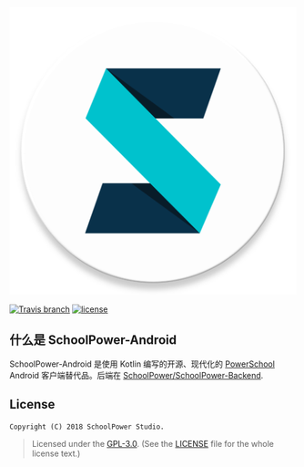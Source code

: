 ![](app/src/main/ic_launcher-web.png)

[![Travis branch](https://img.shields.io/travis/SchoolPower/SchoolPower-Android/master.svg)](https://travis-ci.org/SchoolPower/SchoolPower-Android)
[![license](https://img.shields.io/github/license/SchoolPower/SchoolPower-Android.svg)](https://github.com/SchoolPower/SchoolPower-Android/blob/master/LICENSE.txt)

什么是 SchoolPower-Android
-------
SchoolPower-Android 是使用 Kotlin 编写的开源、现代化的 [PowerSchool](https://www.powerschool.com/) Android 客户端替代品。后端在 [SchoolPower/SchoolPower-Backend](https://github.com/SchoolPower/SchoolPower-Backend).

License
-------
    Copyright (C) 2018 SchoolPower Studio.
> Licensed under the [GPL-3.0](https://www.gnu.org/licenses/gpl.html).
> (See the [LICENSE](https://github.com/SchoolPower/SchoolPower-Android/blob/master/LICENSE) file for the whole license text.)

